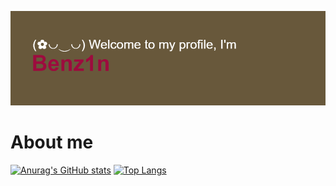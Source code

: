 ![image](header.png)

<h1>About me</h1>

[![Anurag's GitHub stats](https://github-readme-stats.vercel.app/api?username=Benzin111&show_icons=true&theme=dracula)](https://github.com/Benzin111/github-readme-stats)
[![Top Langs](https://github-readme-stats.vercel.app/api/top-langs/?username=Benzin111&layout=compact)](https://github.com/Benzin111/github-readme-stats)
